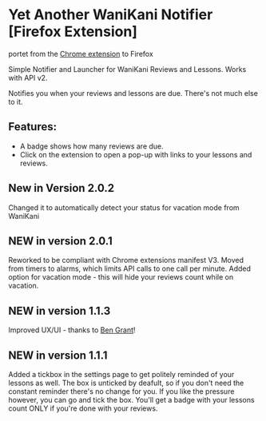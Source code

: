 # Yet Another WaniKani Notifier \[Firefox Extension\]

portet from the [Chrome extension](https://github.com/BleckJeck/Yet_Another_Wanikani_Notifier) to Firefox

Simple Notifier and Launcher for WaniKani Reviews and Lessons. Works with API v2.

Notifies you when your reviews and lessons are due. There's not much else to it.

## Features:

* A badge shows how many reviews are due.
* Click on the extension to open a pop-up with links to your lessons and reviews.

## New in Version 2.0.2
Changed it to automatically detect your status for vacation mode from WaniKani

## NEW in version 2.0.1
Reworked to be compliant with Chrome extensions manifest V3.
Moved from timers to alarms, which limits API calls to one call per minute.
Added option for vacation mode - this will hide your reviews count while on vacation.

## NEW in version 1.1.3
Improved UX/UI - thanks to [Ben Grant](https://github.com/GRA0007)!

## NEW in version 1.1.1
Added a tickbox in the settings page to get politely reminded of your lessons as well.
The box is unticked by deafult, so if you don't need the constant reminder there's no change for you.
If you like the pressure however, you can go and tick the box.
You'll get a badge with your lessons count ONLY if you're done with your reviews.
